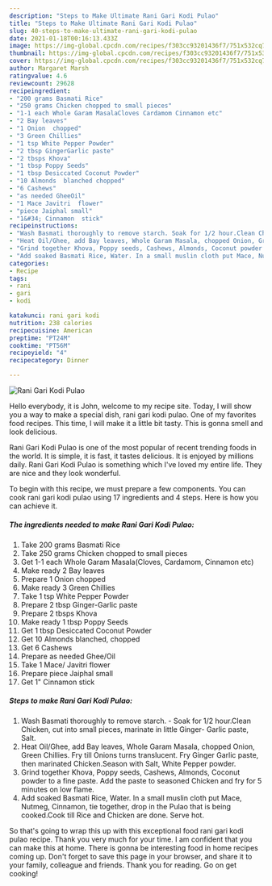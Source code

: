 ```yaml
---
description: "Steps to Make Ultimate Rani Gari Kodi Pulao"
title: "Steps to Make Ultimate Rani Gari Kodi Pulao"
slug: 40-steps-to-make-ultimate-rani-gari-kodi-pulao
date: 2021-01-18T00:16:13.433Z
image: https://img-global.cpcdn.com/recipes/f303cc93201436f7/751x532cq70/rani-gari-kodi-pulao-recipe-main-photo.jpg
thumbnail: https://img-global.cpcdn.com/recipes/f303cc93201436f7/751x532cq70/rani-gari-kodi-pulao-recipe-main-photo.jpg
cover: https://img-global.cpcdn.com/recipes/f303cc93201436f7/751x532cq70/rani-gari-kodi-pulao-recipe-main-photo.jpg
author: Margaret Marsh
ratingvalue: 4.6
reviewcount: 29628
recipeingredient:
- "200 grams Basmati Rice"
- "250 grams Chicken chopped to small pieces"
- "1-1 each Whole Garam MasalaCloves Cardamom Cinnamon etc"
- "2 Bay leaves"
- "1 Onion  chopped"
- "3 Green Chillies"
- "1 tsp White Pepper Powder"
- "2 tbsp GingerGarlic paste"
- "2 tbsps Khova"
- "1 tbsp Poppy Seeds"
- "1 tbsp Desiccated Coconut Powder"
- "10 Almonds  blanched chopped"
- "6 Cashews"
- "as needed GheeOil"
- "1 Mace Javitri  flower"
- "piece Jaiphal small"
- "1&#34; Cinnamon  stick"
recipeinstructions:
- "Wash Basmati thoroughly to remove starch. Soak for 1/2 hour.Clean Chicken, cut into small pieces, marinate in little Ginger- Garlic paste, Salt."
- "Heat Oil/Ghee, add Bay leaves, Whole Garam Masala, chopped Onion, Green Chillies. Fry till Onions turns translucent. Fry Ginger Garlic paste, then marinated Chicken.Season with Salt, White Pepper powder."
- "Grind together Khova, Poppy seeds, Cashews, Almonds, Coconut powder to a fine paste. Add the paste to seasoned Chicken and fry for 5 minutes on low flame."
- "Add soaked Basmati Rice, Water. In a small muslin cloth put Mace, Nutmeg, Cinnamon, tie together, drop in the Pulao that is being cooked.Cook till Rice and Chicken are done. Serve hot."
categories:
- Recipe
tags:
- rani
- gari
- kodi

katakunci: rani gari kodi 
nutrition: 238 calories
recipecuisine: American
preptime: "PT24M"
cooktime: "PT56M"
recipeyield: "4"
recipecategory: Dinner

---
```



![Rani Gari Kodi Pulao](https://img-global.cpcdn.com/recipes/f303cc93201436f7/751x532cq70/rani-gari-kodi-pulao-recipe-main-photo.jpg)

Hello everybody, it is John, welcome to my recipe site. Today, I will show you a way to make a special dish, rani gari kodi pulao. One of my favorites food recipes. This time, I will make it a little bit tasty. This is gonna smell and look delicious.

Rani Gari Kodi Pulao is one of the most popular of recent trending foods in the world. It is simple, it is fast, it tastes delicious. It is enjoyed by millions daily. Rani Gari Kodi Pulao is something which I've loved my entire life. They are nice and they look wonderful.




To begin with this recipe, we must prepare a few components. You can cook rani gari kodi pulao using 17 ingredients and 4 steps. Here is how you can achieve it.

<!--inarticleads1-->

##### The ingredients needed to make Rani Gari Kodi Pulao:

1. Take 200 grams Basmati Rice
1. Take 250 grams Chicken chopped to small pieces
1. Get 1-1 each Whole Garam Masala(Cloves, Cardamom, Cinnamon etc)
1. Make ready 2 Bay leaves
1. Prepare 1 Onion  chopped
1. Make ready 3 Green Chillies
1. Take 1 tsp White Pepper Powder
1. Prepare 2 tbsp Ginger-Garlic paste
1. Prepare 2 tbsps Khova
1. Make ready 1 tbsp Poppy Seeds
1. Get 1 tbsp Desiccated Coconut Powder
1. Get 10 Almonds  blanched, chopped
1. Get 6 Cashews
1. Prepare as needed Ghee/Oil
1. Take 1 Mace/ Javitri  flower
1. Prepare piece Jaiphal small
1. Get 1&#34; Cinnamon  stick




<!--inarticleads2-->

##### Steps to make Rani Gari Kodi Pulao:

1. Wash Basmati thoroughly to remove starch. - Soak for 1/2 hour.Clean Chicken, cut into small pieces, marinate in little Ginger- Garlic paste, Salt.
1. Heat Oil/Ghee, add Bay leaves, Whole Garam Masala, chopped Onion, Green Chillies. Fry till Onions turns translucent. Fry Ginger Garlic paste, then marinated Chicken.Season with Salt, White Pepper powder.
1. Grind together Khova, Poppy seeds, Cashews, Almonds, Coconut powder to a fine paste. Add the paste to seasoned Chicken and fry for 5 minutes on low flame.
1. Add soaked Basmati Rice, Water. In a small muslin cloth put Mace, Nutmeg, Cinnamon, tie together, drop in the Pulao that is being cooked.Cook till Rice and Chicken are done. Serve hot.




So that's going to wrap this up with this exceptional food rani gari kodi pulao recipe. Thank you very much for your time. I am confident that you can make this at home. There is gonna be interesting food in home recipes coming up. Don't forget to save this page in your browser, and share it to your family, colleague and friends. Thank you for reading. Go on get cooking!
